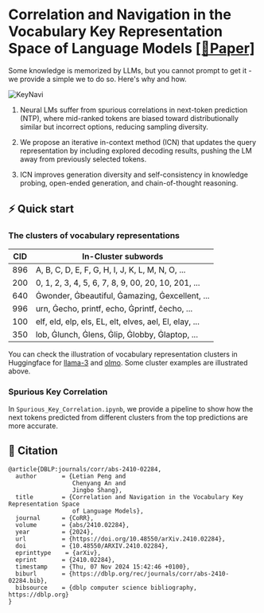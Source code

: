 # Correlation and Navigation in the Vocabulary Key Representation Space of Language Models [[📃Paper]](https://arxiv.org/abs/2410.02284)

Some knowledge is memorized by LLMs, but you cannot prompt to get it - we provide a simple we to do so. Here's why and how.

![KeyNavi](https://github.com/user-attachments/assets/5dacdfa9-12bc-4431-a10b-6460edbf0bd6)

1) Neural LMs suffer from spurious correlations in next-token prediction (NTP), where mid-ranked tokens are biased toward distributionally similar but incorrect options, reducing sampling diversity.

2) We propose an iterative in-context method (ICN) that updates the query representation by including explored decoding results, pushing the LM away from previously selected tokens.

3) ICN improves generation diversity and self-consistency in knowledge probing, open-ended generation, and chain-of-thought reasoning.

## ⚡ Quick start

### The clusters of vocabulary representations

| CID  | In-Cluster subwords |
|------|---------------------|
| 896  | A, B, C, D, E, F, G, H, I, J, K, L, M, N, O, ... |
| 200  | 0, 1, 2, 3, 4, 5, 6, 7, 8, 9, 00, 20, 10, 201, ... |
| 640  | Ġwonder, Ġbeautiful, Ġamazing, Ġexcellent, ... |
| 996  | urn, Ġecho, printf, echo, Ġprintf, ĉecho, ... |
| 100  | elf, eld, elp, els, EL, elt, elves, ael, El, elay, ... |
| 350  | lob, Ġlunch, Ġlens, Ġlip, Ġlobby, Ġlaptop, ... |


You can check the illustration of vocabulary representation clusters in Huggingface for [llama-3](https://huggingface.co/datasets/KomeijiForce/llama3_vocabulary_cluster) and [olmo](https://huggingface.co/datasets/KomeijiForce/olmo_vocabulary_cluster). Some cluster examples are illustrated above.

### Spurious Key Correlation

In ```Spurious_Key_Correlation.ipynb```, we provide a pipeline to show how the next tokens predicted from different clusters from the top predictions are more accurate.

## 🐾 Citation 

```
@article{DBLP:journals/corr/abs-2410-02284,
  author       = {Letian Peng and
                  Chenyang An and
                  Jingbo Shang},
  title        = {Correlation and Navigation in the Vocabulary Key Representation Space
                  of Language Models},
  journal      = {CoRR},
  volume       = {abs/2410.02284},
  year         = {2024},
  url          = {https://doi.org/10.48550/arXiv.2410.02284},
  doi          = {10.48550/ARXIV.2410.02284},
  eprinttype    = {arXiv},
  eprint       = {2410.02284},
  timestamp    = {Thu, 07 Nov 2024 15:42:46 +0100},
  biburl       = {https://dblp.org/rec/journals/corr/abs-2410-02284.bib},
  bibsource    = {dblp computer science bibliography, https://dblp.org}
}
```
